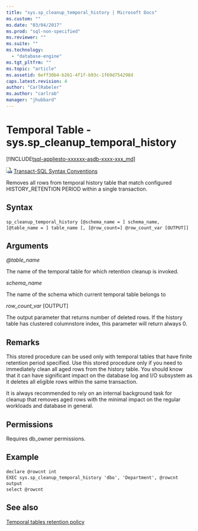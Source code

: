 ```yaml
---
title: "sys.sp_cleanup_temporal_history | Microsoft Docs"
ms.custom: ""
ms.date: "03/04/2017"
ms.prod: "sql-non-specified"
ms.reviewer: ""
ms.suite: ""
ms.technology: 
  - "database-engine"
ms.tgt_pltfrm: ""
ms.topic: "article"
ms.assetid: 6eff30b4-b261-4f1f-b93c-1f69d754298d
caps.latest.revision: 4
author: "CarlRabeler"
ms.author: "carlrab"
manager: "jhubbard"
---
```

# Temporal Table - sys.sp_cleanup_temporal_history
[!INCLUDE[tsql-appliesto-xxxxxx-asdb-xxxx-xxx_md](../../includes/tsql-appliesto-xxxxxx-asdb-xxxx-xxx-md.md)]

 ![Topic link icon](../../database-engine/configure-windows/media/topic-link.gif "Topic link icon") [Transact-SQL Syntax Conventions](../../t-sql/language-elements/transact-sql-syntax-conventions-transact-sql.md)  

Removes all rows from temporal history table that match configured HISTORY_RETENTION PERIOD within a single transaction.
  
## Syntax  
```  
sp_cleanup_temporal_history [@schema_name = ] schema_name, [@table_name = ] table_name [, [@row_count=] @row_count_var [OUTPUT]]
```  
  
## Arguments  

*@table_name*

The name of the temporal table for which retention cleanup is invoked.

*schema_name*

The name of the schema which current temporal table belongs to

*row_count_var* [OUTPUT]

The output parameter that returns number of deleted rows. If the history table has clustered columnstore index, this parameter will return always 0.
  
## Remarks
This stored procedure can be used only with temporal tables that have finite retention period specified.
Use this stored procedure only if you need to immediately clean all aged rows from the history table. You should know that it can have significant impact on the database log and I/O subsystem as it deletes all eligible rows within the same transaction. 

It is always recommended to rely on an internal background task for cleanup that removes aged rows with the minimal impact on the regular workloads and database in general.

## Permissions  
 Requires db_owner permissions.  

## Example

```
declare @rowcnt int
EXEC sys.sp_cleanup_temporal_history 'dbo', 'Department', @rowcnt output
select @rowcnt
```

## See also

[Temporal tables retention policy](https://docs.microsoft.com/azure/sql-database/sql-database-temporal-tables-retention-policy)
